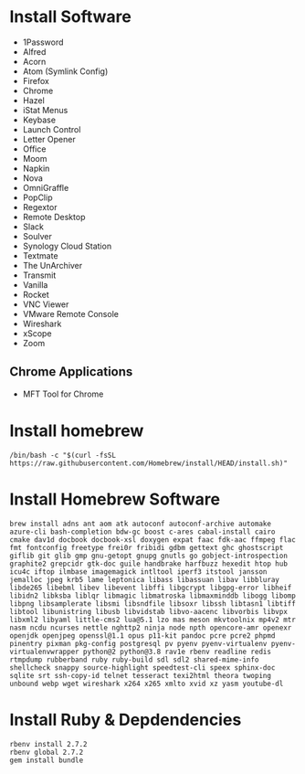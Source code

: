 # Install Software

* 1Password
* Alfred
* Acorn
* Atom (Symlink Config)
* Firefox
* Chrome
* Hazel
* iStat Menus
* Keybase
* Launch Control
* Letter Opener
* Office
* Moom
* Napkin
* Nova
* OmniGraffle
* PopClip
* Regextor
* Remote Desktop
* Slack
* Soulver
* Synology Cloud Station
* Textmate
* The UnArchiver
* Transmit
* Vanilla
* Rocket
* VNC Viewer
* VMware Remote Console
* Wireshark
* xScope
* Zoom

## Chrome Applications

* MFT Tool for Chrome

# Install homebrew

    /bin/bash -c "$(curl -fsSL https://raw.githubusercontent.com/Homebrew/install/HEAD/install.sh)"

# Install Homebrew Software

    brew install adns ant aom atk autoconf autoconf-archive automake azure-cli bash-completion bdw-gc boost c-ares cabal-install cairo cmake dav1d docbook docbook-xsl doxygen expat faac fdk-aac ffmpeg flac fmt fontconfig freetype frei0r fribidi gdbm gettext ghc ghostscript giflib git glib gmp gnu-getopt gnupg gnutls go gobject-introspection graphite2 grepcidr gtk-doc guile handbrake harfbuzz hexedit htop hub icu4c iftop ilmbase imagemagick intltool iperf3 itstool jansson jemalloc jpeg krb5 lame leptonica libass libassuan libav libbluray libde265 libebml libev libevent libffi libgcrypt libgpg-error libheif libidn2 libksba liblqr libmagic libmatroska libmaxminddb libogg libomp libpng libsamplerate libsmi libsndfile libsoxr libssh libtasn1 libtiff libtool libunistring libusb libvidstab libvo-aacenc libvorbis libvpx libxml2 libyaml little-cms2 lua@5.1 lzo mas meson mkvtoolnix mp4v2 mtr nasm ncdu ncurses nettle nghttp2 ninja node npth opencore-amr openexr openjdk openjpeg openssl@1.1 opus p11-kit pandoc pcre pcre2 phpmd pinentry pixman pkg-config postgresql pv pyenv pyenv-virtualenv pyenv-virtualenvwrapper python@2 python@3.8 rav1e rbenv readline redis rtmpdump rubberband ruby ruby-build sdl sdl2 shared-mime-info shellcheck snappy source-highlight speedtest-cli speex sphinx-doc sqlite srt ssh-copy-id telnet tesseract texi2html theora twoping unbound webp wget wireshark x264 x265 xmlto xvid xz yasm youtube-dl

# Install Ruby & Depdendencies

    rbenv install 2.7.2
    rbenv global 2.7.2
	gem install bundle